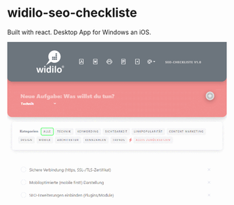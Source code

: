 # widilo-seo-checkliste

Built with react. Desktop App for Windows an iOS.

![Screenshot](widilo-seo-checkliste.gif)
